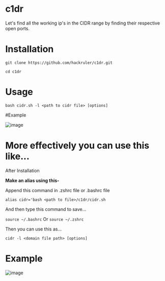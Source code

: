 # c1dr
Let's find all the working ip's in the CIDR range by finding their respective open ports.

# Installation
`git clone https://github.com/hackruler/c1dr.git`

`cd c1dr`

# Usage

`bash cidr.sh -l <path to cidr file> [options]`

#Example

![image](https://github.com/hackruler/c1dr/assets/82742964/bd00c750-820b-4f45-bd1f-77ac02204944)


# More effectively you can use this like...

After Installation

**Make an alias using this-**

Append this command in .zshrc file or .bashrc file

`alias cidr='bash <path to file>/c1dr/cidr.sh`

And then type this command to save...

`source ~/.bashrc` Or `source ~/.zshrc`

Then you can use this as...

`cidr -l <domain file path> [options]`

# Example

![image](https://github.com/hackruler/c1dr/assets/82742964/8d4047f3-fc93-476a-98da-8ef8787d6056)

